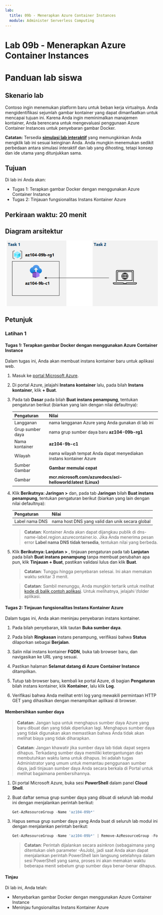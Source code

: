 ```yaml
---
lab:
  title: 09b - Menerapkan Azure Container Instances
  module: Administer Serverless Computing
---
```


# <a name="lab-09b---implement-azure-container-instances"></a>Lab 09b - Menerapkan Azure Container Instances
# <a name="student-lab-manual"></a>Panduan lab siswa

## <a name="lab-scenario"></a>Skenario lab

Contoso ingin menemukan platform baru untuk beban kerja virtualnya. Anda mengidentifikasi sejumlah gambar kontainer yang dapat dimanfaatkan untuk mencapai tujuan ini. Karena Anda ingin meminimalkan manajemen kontainer, Anda berencana untuk mengevaluasi penggunaan Azure Container Instances untuk penyebaran gambar Docker.

**Catatan:** Tersedia **[simulasi lab interaktif](https://mslabs.cloudguides.com/guides/AZ-104%20Exam%20Guide%20-%20Microsoft%20Azure%20Administrator%20Exercise%2014)** yang memungkinkan Anda mengklik lab ini sesuai keinginan Anda. Anda mungkin menemukan sedikit perbedaan antara simulasi interaktif dan lab yang dihosting, tetapi konsep dan ide utama yang ditunjukkan sama. 

## <a name="objectives"></a>Tujuan

Di lab ini Anda akan:

- Tugas 1: Terapkan gambar Docker dengan menggunakan Azure Container Instance
- Tugas 2: Tinjauan fungsionalitas Instans Kontainer Azure

## <a name="estimated-timing-20-minutes"></a>Perkiraan waktu: 20 menit

## <a name="architecture-diagram"></a>Diagram arsitektur

![gambar](../media/lab09b.png)

## <a name="instructions"></a>Petunjuk

### <a name="exercise-1"></a>Latihan 1

#### <a name="task-1-deploy-a-docker-image-by-using-the-azure-container-instance"></a>Tugas 1: Terapkan gambar Docker dengan menggunakan Azure Container Instance

Dalam tugas ini, Anda akan membuat instans kontainer baru untuk aplikasi web.

1. Masuk ke [portal Microsoft Azure](https://portal.azure.com).

1. Di portal Azure, jelajahi **Instans kontainer** lalu, pada bilah **Instans kontainer**, klik **+ Buat**.

1. Pada tab **Dasar** pada bilah **Buat instans penampung**, tentukan pengaturan berikut (biarkan yang lain dengan nilai defaultnya):

    | Pengaturan | Nilai |
    | ---- | ---- |
    | Langganan | nama langganan Azure yang Anda gunakan di lab ini |
    | Grup sumber daya | nama grup sumber daya baru **az104-09b-rg1** |
    | Nama kontainer | **az104-9b-c1** |
    | Wilayah | nama wilayah tempat Anda dapat menyediakan instans kontainer Azure |
    | Sumber Gambar | **Gambar memulai cepat** |
    | Gambar | **mcr.microsoft.com/azuredocs/aci-helloworld:latest (Linux)** |

1. Klik **Berikutnya: Jaringan >** dan, pada tab **Jaringan** bilah **Buat instans penampung**, tentukan pengaturan berikut (biarkan yang lain dengan nilai defaultnya):

    | Pengaturan | Nilai |
    | --- | --- |
    | Label nama DNS | nama host DNS yang valid dan unik secara global |

    >**Catatan**: Kontainer Anda akan dapat dijangkau publik di dns-name-label.region.azurecontainer.io. Jika Anda menerima pesan error **Label nama DNS tidak tersedia**, tentukan nilai yang berbeda.

1. Klik **Berikutnya: Lanjutan >** , tinjauan pengaturan pada tab **Lanjutan** pada bilah **Buat instans penampung** tanpa membuat perubahan apa pun, klik **Tinjauan + Buat**, pastikan validasi lulus dan klik **Buat**.

    >**Catatan**: Tunggu hingga penyebaran selesai. Ini akan memakan waktu sekitar 3 menit.

    >**Catatan**: Sambil menunggu, Anda mungkin tertarik untuk melihat [kode di balik contoh aplikasi](https://github.com/Azure-Samples/aci-helloworld). Untuk melihatnya, jelajahi \\folder aplikasi.

#### <a name="task-2-review-the-functionality-of-the-azure-container-instance"></a>Tugas 2: Tinjauan fungsionalitas Instans Kontainer Azure

Dalam tugas ini, Anda akan meninjau penyebaran instans kontainer.

1. Pada bilah penyebaran, klik tautan **Buka sumber daya**.

1. Pada bilah **Ringkasan** instans penampung, verifikasi bahwa **Status** dilaporkan sebagai **Berjalan**.

1. Salin nilai instans kontainer **FQDN**, buka tab browser baru, dan navigasikan ke URL yang sesuai.

1. Pastikan halaman **Selamat datang di Azure Container Instance** ditampilkan.

1. Tutup tab browser baru, kembali ke portal Azure, di bagian **Pengaturan** bilah instans kontainer, klik **Kontainer**, lalu klik **Log**.

1. Verifikasi bahwa Anda melihat entri log yang mewakili permintaan HTTP GET yang dihasilkan dengan menampilkan aplikasi di browser.

#### <a name="clean-up-resources"></a>Membersihkan sumber daya

>**Catatan**: Jangan lupa untuk menghapus sumber daya Azure yang baru dibuat dan yang tidak diperlukan lagi. Menghapus sumber daya yang tidak digunakan akan memastikan bahwa Anda tidak akan melihat biaya yang tidak diharapkan.

>**Catatan**:  Jangan khawatir jika sumber daya lab tidak dapat segera dihapus. Terkadang sumber daya memiliki ketergantungan dan membutuhkan waktu lama untuk dihapus. Ini adalah tugas Administrator yang umum untuk memantau penggunaan sumber daya, jadi tinjauan sumber daya Anda secara berkala di Portal untuk melihat bagaimana pembersihannya. 

1. Di portal Microsoft Azure, buka sesi **PowerShell** dalam panel **Cloud Shell**.

1. Buat daftar semua grup sumber daya yang dibuat di seluruh lab modul ini dengan menjalankan perintah berikut:

   ```powershell
   Get-AzResourceGroup -Name 'az104-09b*'
   ```

1. Hapus semua grup sumber daya yang Anda buat di seluruh lab modul ini dengan menjalankan perintah berikut:

   ```powershell
   Get-AzResourceGroup -Name 'az104-09b*' | Remove-AzResourceGroup -Force -AsJob
   ```

    >**Catatan**: Perintah dijalankan secara asinkron (sebagaimana yang ditentukan oleh parameter -AsJob), jadi saat Anda akan dapat menjalankan perintah PowerShell lain langsung setelahnya dalam sesi PowerShell yang sama, proses ini akan memakan waktu beberapa menit sebelum grup sumber daya benar-benar dihapus.

#### <a name="review"></a>Tinjau

Di lab ini, Anda telah:

- Menyebarkan gambar Docker dengan menggunakan Azure Container Instance
- Meninjau fungsionalitas Instans Kontainer Azure
